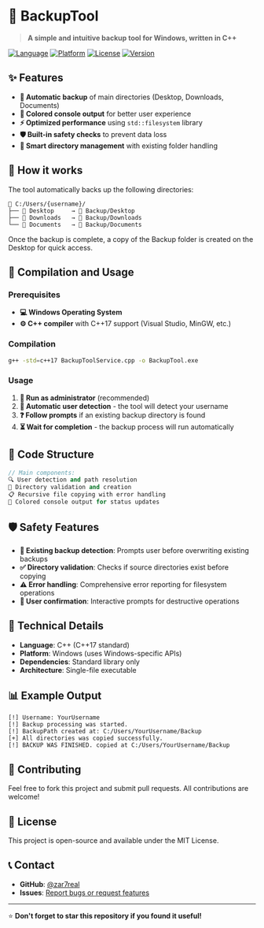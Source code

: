 # 🔄 BackupTool

> **A simple and intuitive backup tool for Windows, written in C++**

[![Language](https://img.shields.io/badge/language-C++-blue.svg)](https://isocpp.org/)
[![Platform](https://img.shields.io/badge/platform-Windows-lightgrey.svg)](https://www.microsoft.com/windows)
[![License](https://img.shields.io/badge/license-MIT-green.svg)](LICENSE)
[![Version](https://img.shields.io/badge/version-1.0.0-orange.svg)](https://github.com/zar7real/BackupTool/releases)

## ✨ Features

- **🎯 Automatic backup** of main directories (Desktop, Downloads, Documents)
- **🌈 Colored console output** for better user experience
- **⚡ Optimized performance** using `std::filesystem` library
- **🛡️ Built-in safety checks** to prevent data loss
- **🔧 Smart directory management** with existing folder handling

## 🚀 How it works

The tool automatically backs up the following directories:
```
📁 C:/Users/{username}/
├── 📂 Desktop     → 📁 Backup/Desktop
├── 📂 Downloads   → 📁 Backup/Downloads
└── 📂 Documents   → 📁 Backup/Documents
```

Once the backup is complete, a copy of the Backup folder is created on the Desktop for quick access.

## 🔧 Compilation and Usage

### Prerequisites
- **💻 Windows Operating System**
- **⚙️ C++ compiler** with C++17 support (Visual Studio, MinGW, etc.)

### Compilation
```bash
g++ -std=c++17 BackupToolService.cpp -o BackupTool.exe
```

### Usage
1. **🔑 Run as administrator** (recommended)
2. **👤 Automatic user detection** - the tool will detect your username
3. **❓ Follow prompts** if an existing backup directory is found
4. **⏳ Wait for completion** - the backup process will run automatically

## 📁 Code Structure

```cpp
// Main components:
🔍 User detection and path resolution
📂 Directory validation and creation
📋 Recursive file copying with error handling
🎨 Colored console output for status updates
```

## 🛡️ Safety Features

- **🔄 Existing backup detection**: Prompts user before overwriting existing backups
- **✅ Directory validation**: Checks if source directories exist before copying
- **⚠️ Error handling**: Comprehensive error reporting for filesystem operations
- **🤝 User confirmation**: Interactive prompts for destructive operations

## 🔧 Technical Details

- **Language**: C++ (C++17 standard)
- **Platform**: Windows (uses Windows-specific APIs)
- **Dependencies**: Standard library only
- **Architecture**: Single-file executable

## 📊 Example Output

```
[!] Username: YourUsername
[!] Backup processing was started.
[!] BackupPath created at: C:/Users/YourUsername/Backup
[+] All directories was copied successfully.
[!] BACKUP WAS FINISHED. copied at C:/Users/YourUsername/Backup
```

## 🤝 Contributing

Feel free to fork this project and submit pull requests. All contributions are welcome!

## 📄 License

This project is open-source and available under the MIT License.

## 📞 Contact

- **GitHub**: [@zar7real](https://github.com/zar7real)
- **Issues**: [Report bugs or request features](https://github.com/zar7real/BackupTool/issues)

---

⭐ **Don't forget to star this repository if you found it useful!**
